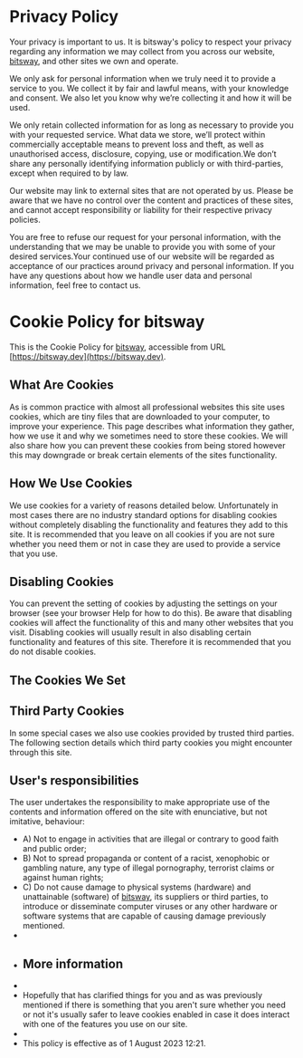 # Privacy Policy

Your privacy is important to us. It is bitsway's policy to respect your privacy regarding any information we may collect from you across our website, [bitsway](https://bitsway.dev), and other sites we own and operate.

We only ask for personal information when we truly need it to provide a service to you. We collect it by fair and lawful means, with your knowledge and consent. We also let you know why we’re collecting it and how it will be used.

We only retain collected information for as long as necessary to provide you with your requested service. What data we store, we’ll protect within commercially acceptable means to prevent loss and theft, as well as unauthorised access, disclosure, copying, use or modification.We don’t share any personally identifying information publicly or with third-parties, except when required to by law.

Our website may link to external sites that are not operated by us. Please be aware that we have no control over the content and practices of these sites, and cannot accept responsibility or liability for their respective privacy policies.

You are free to refuse our request for your personal information, with the understanding that we may be unable to provide you with some of your desired services.Your continued use of our website will be regarded as acceptance of our practices around privacy and personal information. If you have any questions about how we handle user data and personal information, feel free to contact us.

# Cookie Policy for bitsway                            

This is the Cookie Policy for [bitsway](https://bitsway.dev), accessible from URL [https://bitsway.dev](https://bitsway.dev).                            

## What Are Cookies                     

As is common practice with almost all professional websites this site uses cookies, which are tiny files that are downloaded to your computer, to improve your experience. This page describes what information they gather, how we use it and why we sometimes need to store these cookies. We will also share how you can prevent these cookies from being stored however this may downgrade or break certain elements of the sites functionality.

## How We Use Cookies

We use cookies for a variety of reasons detailed below. Unfortunately in most cases there are no industry standard options for disabling cookies without completely disabling the functionality and features they add to this site. It is recommended that you leave on all cookies if you are not sure whether you need them or not in case they are used to provide a service that you use.

## Disabling Cookies

You can prevent the setting of cookies by adjusting the settings on your browser (see your browser Help for how to do this). Be aware that disabling cookies will affect the functionality of this and many other websites that you visit. Disabling cookies will usually result in also disabling certain functionality and features of this site. Therefore it is recommended that you do not disable cookies.

## The Cookies We Set

## Third Party Cookies                           

In some special cases we also use cookies provided by trusted third parties. The following section details which third party cookies you might encounter through this site.

## User's responsibilities

The user undertakes the responsibility to make appropriate use of the contents and information offered on the site with enunciative, but not imitative, behaviour:

- A) Not to engage in activities that are illegal or contrary to good faith and public order;
- B) Not to spread propaganda or content of a racist, xenophobic or gambling nature, any type of illegal pornography, terrorist claims or against human rights;
- C) Do not cause damage to physical systems (hardware) and unattainable (software) of [bitsway](https://bitsway.dev), its suppliers or third parties, to introduce or disseminate computer viruses or any other hardware or software systems that are capable of causing damage previously mentioned.
-
- ## More information
-
- Hopefully that has clarified things for you and as was previously mentioned if there is something that you aren't sure whether you need or not it's usually safer to leave cookies enabled in case it does interact with one of the features you use on our site.
-
- This policy is effective as of 1 August 2023 12:21.
